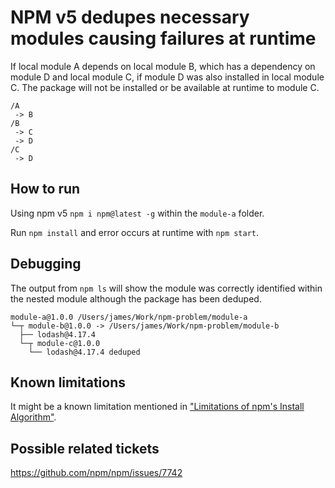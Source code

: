# NPM v5 dedupes necessary modules causing failures at runtime
If local module A depends on local module B, which has a dependency on module D and local module C, if module D was also installed in local module C. The package will not be installed or be available at runtime to module C.
```
/A
 -> B
/B
 -> C
 -> D
/C
 -> D
```

## How to run
Using npm v5 `npm i npm@latest -g` within the `module-a` folder.

Run `npm install` and error occurs at runtime with `npm start`.

## Debugging
The output from `npm ls` will show the module was correctly identified within the nested module although the package has been deduped.

```console
module-a@1.0.0 /Users/james/Work/npm-problem/module-a
└─┬ module-b@1.0.0 -> /Users/james/Work/npm-problem/module-b
  ├── lodash@4.17.4
  └─┬ module-c@1.0.0
    └── lodash@4.17.4 deduped
```


## Known limitations
It might be a known limitation mentioned in ["Limitations of npm's Install Algorithm"](https://docs.npmjs.com/cli/install).

## Possible related tickets
https://github.com/npm/npm/issues/7742
